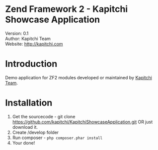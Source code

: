 Zend Framework 2 - Kapitchi Showcase Application
================================================
Version: 0.1    
Author:  Kapitchi Team  
Website: http://kapitchi.com   


Introduction
============

Demo application for ZF2 modules developed or maintained by [Kapitchi Team](http://kapitchi.com).  

Installation
============

1. Get the sourcecode - git clone https://github.com/kapitchi/KapitchiShowcaseApplication.git OR just download it. 
2. Create /develop folder
3. Run composer - `php composer.phar install`
4. Your done!
